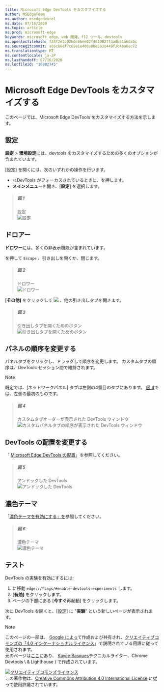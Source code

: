 ```yaml
---
title: Microsoft Edge DevTools をカスタマイズする
author: MSEdgeTeam
ms.author: msedgedevrel
ms.date: 07/16/2020
ms.topic: article
ms.prod: microsoft-edge
keywords: microsoft edge、web 開発、f12 ツール、devtools
ms.openlocfilehash: f34f2e3c02b0c66ee02f4810827f3adb51a60abc
ms.sourcegitcommit: a06c86ef7c69e1e400a0be5938449f3c4ba6ec72
ms.translationtype: MT
ms.contentlocale: ja-JP
ms.lasthandoff: 07/16/2020
ms.locfileid: "10882745"
---
```

<!-- Copyright Kayce Basques 

   Licensed under the Apache License, Version 2.0 (the "License");
   you may not use this file except in compliance with the License.
   You may obtain a copy of the License at

       https://www.apache.org/licenses/LICENSE-2.0

   Unless required by applicable law or agreed to in writing, software
   distributed under the License is distributed on an "AS IS" BASIS,
   WITHOUT WARRANTIES OR CONDITIONS OF ANY KIND, either express or implied.
   See the License for the specific language governing permissions and
   limitations under the License.  -->





# Microsoft Edge DevTools をカスタマイズする   

  

このページでは、Microsoft Edge DevTools をカスタマイズする方法を示します。  

## 設定   

**設定**  > **環境設定**には、devtools をカスタマイズするための多くのオプションが含まれています。  

[設定] を開くには、次のいずれかの操作を行います。  

*   `F1`DevTools がフォーカスされているときに、を押します。  
*   **メインメニュー**を開き、[**設定**] を選択します。  

> ##### 図 1  
> 設定  
> ![設定][ImageSettings]  

## ドロアー   

**ドロワー**には、多くの非表示機能が含まれています。  

を押して `Escape` 、引き出しを開くか、閉じます。  

> ##### 図 2  
> ドロワー  
> ![ドロワー][ImageDrawerExample]  

[**その他]** をクリックして ![ ][ImageMoreIcon] 、他の引き出しタブを開きます。  

> ##### 図 3  
> 引き出しタブを開くためのボタン  
> ![引き出しタブを開くためのボタン][ImageMoreDrawerTabs]  

## パネルの順序を変更する   

パネルタブをクリックし、ドラッグして順序を変更します。  カスタムタブの順序は、DevTools セッション間で維持されます。  

> [!NOTE]
> 既定では、[ネットワークパネル] タブは左側の4番目のタブにあります。  [図 4](#figure-4)では、左側の最初のものです。  

> ##### 図 4  
> カスタムタブオーダーが表示された DevTools ウィンドウ    
> ![カスタムパネルタブの順序が表示された DevTools ウィンドウ][ImageCustomTabOrdering]  

## DevTools の配置を変更する   

「 [Microsoft Edge DevTools の配置][DevToolsPlacement]」を参照してください。  

> ##### 図 5  
> アンドックした DevTools  
> ![アンドックした DevTools][ImageUndock]  

## 濃色テーマ   

「[濃色テーマを有効にする」を][DarkTheme]参照してください。  

> ##### 図 6  
> 濃色テーマ  
> ![濃色テーマ][ImageDarkTheme]  

## テスト   

DevTools の実験を有効にするには:  

1.  に移動 `edge://flags/#enable-devtools-experiments` します。  
1.  **[有効]** をクリックします。  
1.  ページの下部にある [**今すぐ**再起動] をクリックします。  

次に DevTools を開くと、[[設定](#settings)] に "**実験**" という新しいページが表示されます。  

   

  

<!-- image links -->  

[ImageMoreIcon]: /microsoft-edge/devtools-guide-chromium/media/more-icon.msft.png  

[ImageSettings]: /microsoft-edge/devtools-guide-chromium/media/customize-settings-preferences.msft.png "図 1: 設定"  
[ImageDrawerExample]: /microsoft-edge/devtools-guide-chromium/media/customize-drawer-open.msft.png "図 2: ドロワー"  
[ImageMoreDrawerTabs]: /microsoft-edge/devtools-guide-chromium/media/customize-drawer-open-more-tools.msft.png "図 3: [引き出し] タブを開くためのボタン"  
[ImageCustomTabOrdering]: /microsoft-edge/devtools-guide-chromium/media/customize-network-first-position.msft.png "図 4: カスタムパネルタブの順序が表示された DevTools ウィンドウ"  
[ImageUndock]: /microsoft-edge/devtools-guide-chromium/media/customize-dev-tools-dock-side.msft.png "図 5: アンドックした DevTools"  
[ImageDarkTheme]: /microsoft-edge/devtools-guide-chromium/media/customize-settings-appearance-theme.msft.png "図 6: 濃色テーマ"  

<!-- links -->  

[DevToolsPlacement]: /microsoft-edge/devtools-guide-chromium/customize/placement "Microsoft Edge DevTools の配置を変更する (ドッキング解除、下へのドッキング、左へのドッキング)"  
[DarkTheme]: /microsoft-edge/devtools-guide-chromium/customize/dark-theme "Microsoft Edge DevTools でダークテーマを有効にする"  

> [!NOTE]
> このページの一部は、 [Google によっ][GoogleSitePolicies]て作成および共有され、[クリエイティブコモンズの「4.0 インターナショナルライセンス][CCA4IL]」で説明されている用語に従って使用されます。  
> 元のページは[ここ](https://developers.google.com/web/tools/chrome-devtools/customize/index)にあり、 [Kayce Basques][KayceBasques]テクニカルライター、Chrome Devtools \ & Lighthouse \) で作成されています。  

[![クリエイティブコモンズライセンス][CCby4Image]][CCA4IL]  
この著作物は、[Creative Commons Attribution 4.0 International License][CCA4IL] に従って使用許諾されています。  

[CCA4IL]: https://creativecommons.org/licenses/by/4.0  
[CCby4Image]: https://i.creativecommons.org/l/by/4.0/88x31.png  
[GoogleSitePolicies]: https://developers.google.com/terms/site-policies  
[KayceBasques]: https://developers.google.com/web/resources/contributors/kaycebasques  
